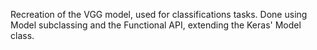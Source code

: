 Recreation of the VGG model, used for classifications tasks. 
Done using Model subclassing and the Functional API, extending the Keras' Model class.
